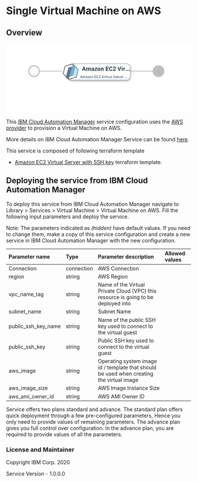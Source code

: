 # Single Virtual Machine on AWS

## Overview
![alt text](./VMOnAWS.png)

This [IBM Cloud Automation Manager](https://www.ibm.com/support/knowledgecenter/en/SS2L37/product_welcome_cloud_automation_manager.html) service configuration uses the [AWS provider](https://www.terraform.io/docs/providers/aws/index.html) to provision a Virtual Machine on AWS.

More details on IBM Cloud Automation Manager Service can be found [here](https://www.ibm.com/support/knowledgecenter/en/SS2L37_4.2.0.0/cam_managing_services.html).

This service is composed of following terraform template

- [Amazon EC2 Virtual Server with SSH key](https://github.com/IBM-CAMHub-Open/starterlibrary/tree/2.4/AWS/terraform/singlefile/hcl) terraform template.

## Deploying the service from IBM Cloud Automation Manager

To deploy this service from IBM Cloud Automation Manager navigate to Library > Services > Virtual Machine > Virtual Machine on AWS. Fill the following input parameters and deploy the service.

Note: The parameters indicated as _(hidden)_ have default values.  If you need to change them, make a copy of this service configuration and create a new service in IBM Cloud Automation Manager with the new configuration. 

| Parameter name                  | Type            | Parameter description      | Allowed values |
| :---                            | :---            | :---                       | :---           |
| Connection                      | connection      | AWS Connection             | |
| region                          | string          | AWS Region                 | |
| vpc_name_tag                    | string          | Name of the Virtual Private Cloud (VPC) this resource is going to be deployed into                                            | |
| subnet_name                     | string          | Subnet Name                | |
| public_ssh_key_name             | string          | Name of the public SSH key used to connect to the virtual guest                                                                | |
| public_ssh_key                  | string          | Public SSH key used to connect to the virtual guest                                                                            | |
| aws_image                       | string          | Operating system image id / template that should be used when creating the virtual image                                   | |
| aws_image_size                  | string          | AWS Image Instance Size    | |
| aws_ami_owner_id                | string          | AWS AMI Owner ID           | |

Service offers two plans standard and advance. The standard plan offers quick deployment through a few pre-configured parameters, Hence you only need to provide values of remaining parameters. The advance plan gives you full control over configuration. In the advance plan, you are required to provide values of all the parameters.

### License and Maintainer

Copyright IBM Corp. 2020

Service Version - 1.0.0.0 
 